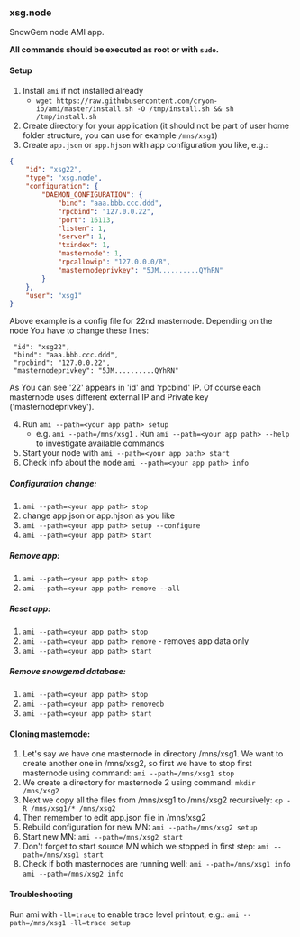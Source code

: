 ### xsg.node

SnowGem node AMI app.

**All commands should be executed as root or with `sudo`.**

#### Setup

1. Install `ami` if not installed already
    * `wget https://raw.githubusercontent.com/cryon-io/ami/master/install.sh -O /tmp/install.sh && sh /tmp/install.sh`
2. Create directory for your application (it should not be part of user home folder structure, you can use for example `/mns/xsg1`)
3. Create `app.json` or `app.hjson` with app configuration you like, e.g.:
```json
{
    "id": "xsg22",
    "type": "xsg.node",
    "configuration": {
        "DAEMON_CONFIGURATION": {
            "bind": "aaa.bbb.ccc.ddd",
            "rpcbind": "127.0.0.22",
            "port": 16113,
            "listen": 1,
            "server": 1,
            "txindex": 1,
            "masternode": 1,
            "rpcallowip": "127.0.0.0/8",
            "masternodeprivkey": "5JM..........QYhRN"
        }
    },
    "user": "xsg1"
}
```
Above example is a config file for 22nd masternode. Depending on the node You have to change these lines:
```
 "id": "xsg22",
 "bind": "aaa.bbb.ccc.ddd",
 "rpcbind": "127.0.0.22",
 "masternodeprivkey": "5JM..........QYhRN"
 ```
As You can see '22' appears in 'id' and 'rpcbind' IP. Of course each masternode uses different external IP and Private key ('masternodeprivkey'). 
 

4. Run `ami --path=<your app path> setup`
   * e.g. `ami --path=/mns/xsg1`
. Run `ami --path=<your app path> --help` to investigate available commands
5. Start your node with `ami --path=<your app path> start`
6. Check info about the node `ami --path=<your app path> info`

##### Configuration change: 
1. `ami --path=<your app path> stop`
2. change app.json or app.hjson as you like
3. `ami --path=<your app path> setup --configure`
4. `ami --path=<your app path> start`

##### Remove app: 
1. `ami --path=<your app path> stop`
2. `ami --path=<your app path> remove --all`

##### Reset app:
1. `ami --path=<your app path> stop`
2. `ami --path=<your app path> remove` - removes app data only
3. `ami --path=<your app path> start`

##### Remove snowgemd database: 
1. `ami --path=<your app path> stop`
2. `ami --path=<your app path> removedb`
3. `ami --path=<your app path> start`

#### Cloning masternode:
1. Let's say we have one masternode in directory /mns/xsg1. We want to create another one in /mns/xsg2, so first we have to stop first masternode using command:
`ami --path=/mns/xsg1 stop`
2. We create a directory for masternode 2 using command:
`mkdir /mns/xsg2`
3. Next we copy all the files from /mns/xsg1 to /mns/xsg2 recursively:
`cp -R /mns/xsg1/* /mns/xsg2`
4. Then remember to edit app.json file in /mns/xsg2
5. Rebuild configuration for new MN:
`ami --path=/mns/xsg2 setup`
6. Start new MN:
`ami --path=/mns/xsg2 start`
7. Don't forget to start source MN which we stopped in first step:
`ami --path=/mns/xsg1 start`
8. Check if both masternodes are running well:
`ami --path=/mns/xsg1 info`
`ami --path=/mns/xsg2 info`


#### Troubleshooting 

Run ami with `-ll=trace` to enable trace level printout, e.g.:
`ami --path=/mns/xsg1 -ll=trace setup`
